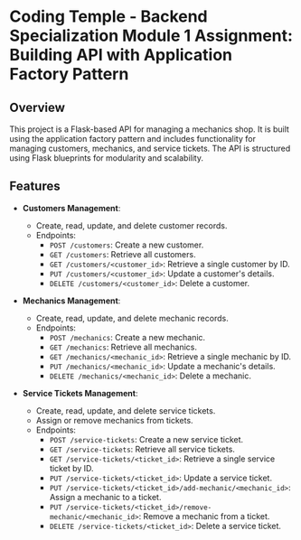 # Coding Temple - Backend Specialization Module 1 Assignment: Building API with Application Factory Pattern

## Overview

This project is a Flask-based API for managing a mechanics shop. It is built using the application factory pattern and includes functionality for managing customers, mechanics, and service tickets. The API is structured using Flask blueprints for modularity and scalability.

## Features

- **Customers Management**:
  - Create, read, update, and delete customer records.
  - Endpoints:
    - `POST /customers`: Create a new customer.
    - `GET /customers`: Retrieve all customers.
    - `GET /customers/<customer_id>`: Retrieve a single customer by ID.
    - `PUT /customers/<customer_id>`: Update a customer's details.
    - `DELETE /customers/<customer_id>`: Delete a customer.

- **Mechanics Management**:
  - Create, read, update, and delete mechanic records.
  - Endpoints:
    - `POST /mechanics`: Create a new mechanic.
    - `GET /mechanics`: Retrieve all mechanics.
    - `GET /mechanics/<mechanic_id>`: Retrieve a single mechanic by ID.
    - `PUT /mechanics/<mechanic_id>`: Update a mechanic's details.
    - `DELETE /mechanics/<mechanic_id>`: Delete a mechanic.

- **Service Tickets Management**:
  - Create, read, update, and delete service tickets.
  - Assign or remove mechanics from tickets.
  - Endpoints:
    - `POST /service-tickets`: Create a new service ticket.
    - `GET /service-tickets`: Retrieve all service tickets.
    - `GET /service-tickets/<ticket_id>`: Retrieve a single service ticket by ID.
    - `PUT /service-tickets/<ticket_id>`: Update a service ticket.
    - `PUT /service-tickets/<ticket_id>/add-mechanic/<mechanic_id>`: Assign a mechanic to a ticket.
    - `PUT /service-tickets/<ticket_id>/remove-mechanic/<mechanic_id>`: Remove a mechanic from a ticket.
    - `DELETE /service-tickets/<ticket_id>`: Delete a service ticket.
